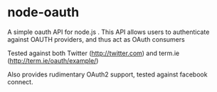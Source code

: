 node-oauth
===========
A simple oauth API for node.js .  This API allows users to authenticate against OAUTH providers, and thus act as OAuth consumers

Tested against both Twitter (http://twitter.com) and term.ie (http://term.ie/oauth/example/)


Also provides rudimentary OAuth2 support, tested against facebook connect.

